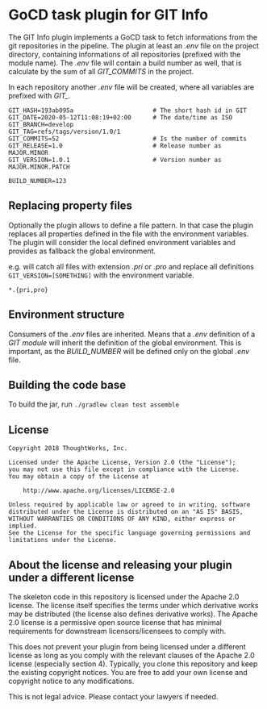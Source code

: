 # GoCD task plugin for GIT Info

The GIT Info plugin implements a GoCD task to fetch informations from the git repositories in the pipeline. The plugin at least an *.env* file on the project directory, containing informations of all repositories (prefixed with the module name).
The *.env* file will contain a build number as well, that is calculate by the sum of all *GIT_COMMITS* in the project.

In each repository another *.env* file will be created, where all variables are prefixed with *GIT_*.

```plain
GIT_HASH=193ab095a                      # The short hash id in GIT
GIT_DATE=2020-05-12T11:08:19+02:00      # The date/time as ISO
GIT_BRANCH=develop
GIT_TAG=refs/tags/version/1.0/1
GIT_COMMITS=52                          # Is the number of commits
GIT_RELEASE=1.0                         # Release number as MAJOR.MINOR
GIT_VERSION=1.0.1                       # Version number as MAJOR.MINOR.PATCH

BUILD_NUMBER=123
```

## Replacing property files

Optionally the plugin allows to define a file pattern. In that case the plugin replaces all properties defined in the file with the environment variables. The plugin will consider the local defined environment variables and provides as fallback the global environment.

e.g. will catch all files with extension *.pri* or *.pro* and replace all definitions ```GIT_VERSION=[SOMETHING]``` with the environment variable.

```plain
*.{pri,pro}
```


## Environment structure

Consumers of the *.env* files are inherited. Means that a *.env* definition of a *GIT module* will inherit the definition of the global environment. This is important, as the *BUILD_NUMBER* will be defined only on the global *.env* file.


## Building the code base

To build the jar, run `./gradlew clean test assemble`

## License

```plain
Copyright 2018 ThoughtWorks, Inc.

Licensed under the Apache License, Version 2.0 (the "License");
you may not use this file except in compliance with the License.
You may obtain a copy of the License at

    http://www.apache.org/licenses/LICENSE-2.0

Unless required by applicable law or agreed to in writing, software
distributed under the License is distributed on an "AS IS" BASIS,
WITHOUT WARRANTIES OR CONDITIONS OF ANY KIND, either express or implied.
See the License for the specific language governing permissions and
limitations under the License.
```

## About the license and releasing your plugin under a different license

The skeleton code in this repository is licensed under the Apache 2.0 license. The license itself specifies the terms
under which derivative works may be distributed (the license also defines derivative works). The Apache 2.0 license is a
permissive open source license that has minimal requirements for downstream licensors/licensees to comply with.

This does not prevent your plugin from being licensed under a different license as long as you comply with the relevant
clauses of the Apache 2.0 license (especially section 4). Typically, you clone this repository and keep the existing
copyright notices. You are free to add your own license and copyright notice to any modifications.

This is not legal advice. Please contact your lawyers if needed.
